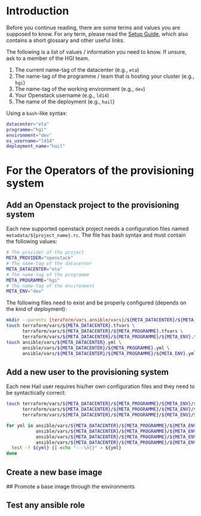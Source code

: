 # Introduction

Before you continue reading, there are some terms and values you are
supposed to know. For any term, please read the [Setup Guide](setup.md),
which also contains a short glossary and other useful links.

The following is a list of values / information you need to know. If
unsure, ask to a member of the HGI team.

1. The current name-tag of the datacenter (e.g., `eta`)
2. The name-tag of the programme / team that is hosting your cluster (e.g., `hgi`)
3. The name-tag of the working environment (e.g., `dev`)
4. Your Openstack username (e.g., `ld14`)
5. The name of the deployment (e.g., `hail`)

Using a `bash`-like syntax:

```bash
datacenter="eta"
programme="hgi"
environment="dev"
os_username="ld14"
deployment_name="hail"
```

# For the Operators of the provisioning system

## Add an Openstack project to the provisioning system
Each new supported openstack project needs a configuration files named
`metadata/${project_name}.rc`. The file has bash syntax and must contain the
following values:

```bash
# The provider of the project
META_PROVIDER="openstack"
# The name-tag of the datacenter
META_DATACENTER="eta"
# The name-tag of the programme
META_PROGRAMME="hgi"
# The name-tag of the environment
META_ENV="dev"
```

The following files need to exist and be properly configured (depends on the kind of deployment):
```bash
mkdir --parents {teraform/vars,ansible/vars}/${META_DATACENTER}/${META_PROGRAMME}/${META_ENV}
touch terraform/vars/${META_DATACENTER}.tfvars \
      terraform/vars/${META_DATACENTER}/${META_PROGRAMME}.tfvars \
      terraform/vars/${META_DATACENTER}/${META_PROGRAMME}/${META_ENV}.tfvars
touch ansible/vars/${META_DATACENTER}.yml \
      ansible/vars/${META_DATACENTER}/${META_PROGRAMME}.yml \
      ansible/vars/${META_DATACENTER}/${META_PROGRAMME}/${META_ENV}.yml
```
## Add a new user to the provisioning system
Each new Hail user requires his/her own configuration files and they need to be syntactically correct:
```bash
touch terraform/vars/${META_DATACENTER}/${META_PROGRAMME}/${META_ENV}/${OS_USERNAME}.tfvars \
      terraform/vars/${META_DATACENTER}/${META_PROGRAMME}/${META_ENV}/${OS_USERNAME}/hail_cluster.tfvars \
      terraform/vars/${META_DATACENTER}/${META_PROGRAMME}/${META_ENV}/${OS_USERNAME}/hail_volume.tfvars

for yml in ansible/vars/${META_DATACENTER}/${META_PROGRAMME}/${META_ENV}/${OS_USERNAME}.yml \
           ansible/vars/${META_DATACENTER}/${META_PROGRAMME}/${META_ENV}/${OS_USERNAME}/hail.yml \
           ansible/vars/${META_DATACENTER}/${META_PROGRAMME}/${META_ENV}/${OS_USERNAME}/hail/hail-slave.yml \
           ansible/vars/${META_DATACENTER}/${META_PROGRAMME}/${META_ENV}/${OS_USERNAME}/hail/hail-master.yml do
  test -f ${yml} || echo "---\n{}" > ${yml}
done
```

## Create a new base image

## Promote a base image through the environments

## Test any ansible role
